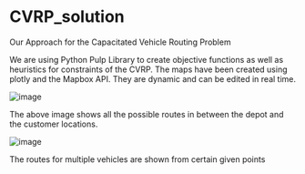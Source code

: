 # CVRP_solution
Our Approach for the Capacitated Vehicle Routing Problem

We are using Python Pulp Library to create objective functions as well as heuristics for constraints of the CVRP.
The maps have been created using plotly and the Mapbox API. They are dynamic and can be edited in real time.

![image](https://github.com/Kunaluu/CVRP_solution/assets/84574932/26c2e3af-8e92-4e2a-9238-c6978946a219)

The above image shows all the possible routes in between the depot and the customer locations.

![image](https://github.com/Kunaluu/CVRP_solution/assets/84574932/83d10c52-7384-4cc4-abeb-0bcddf295d20)

The routes for multiple vehicles are shown from certain given points

